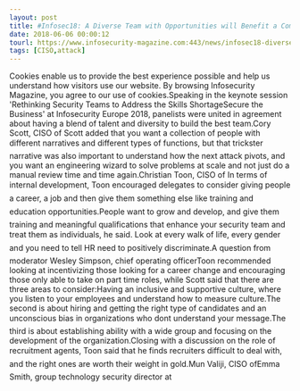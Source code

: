 ```yaml
---
layout: post
title: #Infosec18: A Diverse Team with Opportunities will Benefit a Company's Security
date: 2018-06-06 00:00:12
tourl: https://www.infosecurity-magazine.com:443/news/infosec18-diverse-team-benefit/
tags: [CISO,attack]
---
```

Cookies enable us to provide the best experience possible and help us understand how visitors use our website. By browsing Infosecurity Magazine, you agree to our use of cookies.Speaking in the keynote session 'Rethinking Security Teams to Address the Skills ShortageSecure the Business' at Infosecurity Europe 2018, panelists were united in agreement about having a blend of talent and diversity to build the best team.Cory Scott, CISO of Scott added that you want a collection of people with different narratives and different types of functions, but that trickster narrative was also important to understand how the next attack pivots, and you want an engineering wizard to solve problems at scale and not just do a manual review time and time again.Christian Toon, CISO of In terms of internal development, Toon encouraged delegates to consider giving people a career, a job and then give them something else like training and education opportunities.People want to grow and develop, and give them training and meaningful qualifications that enhance your security team and treat them as individuals, he said. Look at every walk of life, every gender and you need to tell HR need to positively discriminate.A question from moderator Wesley Simpson, chief operating officerToon recommended looking at incentivizing those looking for a career change and encouraging those only able to take on part time roles, while Scott said that there are three areas to consider:Having an inclusive and supportive culture, where you listen to your employees and understand how to measure culture.The second is about hiring and getting the right type of candidates and an unconscious bias in organizations who dont understand your message.The third is about establishing ability with a wide group and focusing on the development of the organization.Closing with a discussion on the role of recruitment agents, Toon said that he finds recruiters difficult to deal with, and the right ones are worth their weight in gold.Mun Valiji, CISO ofEmma Smith, group technology security director at 
